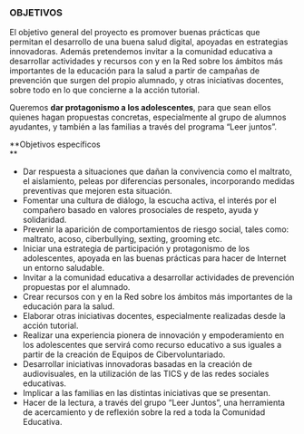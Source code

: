 ### OBJETIVOS

El objetivo general del proyecto es promover  buenas prácticas que permitan el desarrollo de una buena salud digital, apoyadas en estrategias innovadoras. Además pretendemos invitar a la comunidad educativa a desarrollar actividades y recursos con y en la Red sobre los ámbitos más importantes de la educación para la salud a partir de campañas de prevención que surgen del propio alumnado, y otras iniciativas docentes, sobre todo en lo que concierne a la acción tutorial.

Queremos **dar protagonismo a los adolescentes**, para que sean ellos quienes hagan propuestas concretas, especialmente al grupo de alumnos ayudantes, y también a las familias a través del programa “Leer juntos”.

**Objetivos específicos  
**
* Dar respuesta a  situaciones que dañan la convivencia como el maltrato, el aislamiento,  peleas por diferencias personales, incorporando medidas  preventivas que mejoren esta situación.
* Fomentar una cultura de diálogo, la escucha activa, el interés por el compañero  basado en valores prosociales de respeto, ayuda y solidaridad. 
* Prevenir la aparición de comportamientos de riesgo social, tales como: maltrato,  acoso, ciberbullying, sexting, grooming etc.
* Iniciar una estrategia de participación y protagonismo de los adolescentes, apoyada en las buenas prácticas para hacer de Internet un entorno saludable.  
* Invitar a la comunidad educativa a desarrollar actividades de prevención propuestas por el alumnado.
* Crear  recursos con y en la Red sobre los ámbitos más importantes de la educación para la salud.
* Elaborar otras iniciativas docentes, especialmente realizadas desde la acción tutorial.
* Realizar una experiencia pionera de innovación y empoderamiento en los adolescentes  que servirá como recurso educativo a sus iguales a partir de la creación de Equipos de Cibervoluntariado.
* Desarrollar iniciativas innovadoras basadas en la creación de audiovisuales, en la utilización de las TICS y de las redes sociales educativas.
* Implicar a las familias en las distintas iniciativas que se presentan.
* Hacer de la lectura, a través del grupo “Leer Juntos”, una herramienta de acercamiento y de reflexión sobre la red a toda la Comunidad Educativa.